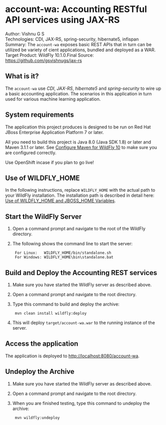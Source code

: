 account-wa: Accounting RESTful API services using JAX-RS
==========================================================================
Author: Vishnu G S  
Technologies: CDI, JAX-RS, spring-security, hibernate5, infispan  
Summary: The `account-wa` exposes basic REST APIs that in turn can be utilized be variety of cient applications, bundled and deployed as a WAR.    
Target Product: WildFly 10.1.0.Final
Source: <https://github.com/gsvishnugs/jax-rs>  

What is it?
-----------

The `account-wa` use *CDI*, *JAX-RS*, *hibernate5* and *spring-security* to wire up a basic accounting application. The scenarios in this application in turn used for various machine learning application.


System requirements
-------------------

The application this project produces is designed to be run on Red Hat JBoss Enterprise Application Platform 7 or later. 

All you need to build this project is Java 8.0 (Java SDK 1.8) or later and Maven 3.1.1 or later. See [Configure Maven for WildFly 10](https://github.com/jboss-developer/jboss-developer-shared-resources/blob/master/guides/CONFIGURE_MAVEN_JBOSS_EAP7.md#configure-maven-to-build-and-deploy-the-quickstarts) to make sure you are configured correctly.

Use OpenShift incase if you plan to go live!


Use of WILDFLY_HOME
-------------------

In the following instructions, replace `WILDFLY_HOME` with the actual path to your WildFly installation. The installation path is described in detail here: [Use of WILDFLY_HOME and JBOSS_HOME Variables](https://github.com/jboss-developer/jboss-developer-shared-resources/blob/master/guides/USE_OF_EAP7_HOME.md#use-of-eap_home-and-jboss_home-variables).


Start the WildFly Server
------------------------

1. Open a command prompt and navigate to the root of the WildFly directory.
2. The following shows the command line to start the server:

        For Linux:   WILDFLY_HOME/bin/standalone.sh
        For Windows: WILDFLY_HOME\bin\standalone.bat

 
Build and Deploy the Accounting REST services
----------------------------------------------

1. Make sure you have started the WildFly server as described above.
2. Open a command prompt and navigate to the root directory.
3. Type this command to build and deploy the archive:

        mvn clean install wildfly:deploy

4. This will deploy `target/account-wa.war` to the running instance of the server.


Access the application 
---------------------

The application is deployed to <http://localhost:8080/account-wa>.


Undeploy the Archive
--------------------

1. Make sure you have started the WildFly server as described above.
2. Open a command prompt and navigate to the root directory.
3. When you are finished testing, type this command to undeploy the archive:

        mvn wildfly:undeploy
